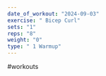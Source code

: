 ```yaml
---
date_of_workout: "2024-09-03"
exercise: " Bicep Curl"
sets: "1"
reps: "8"
weight: "0"
type: " 1 Warmup"
---
```

#workouts